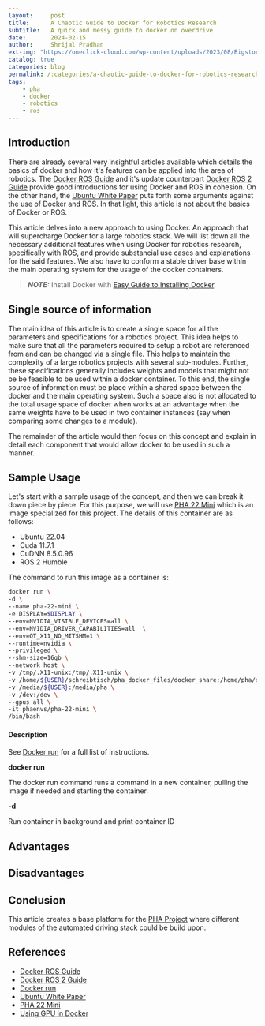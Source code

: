```yaml
---
layout:     post
title:      A Chaotic Guide to Docker for Robotics Research
subtitle:   A quick and messy guide to docker on overdrive
date:       2024-02-15
author:     Shrijal Pradhan
ext-img: "https://oneclick-cloud.com/wp-content/uploads/2023/08/Bigstock_-139961875-Docker-Emblem.-A-Blue-Whale-With-Several-Containers.-e1574090673987-1.jpg"
catalog: true
categories: blog
permalink: /:categories/a-chaotic-guide-to-docker-for-robotics-research/
tags:
    - pha
    - docker
    - robotics
    - ros
---
```


## Introduction

There are already several very insightful articles available which details the basics of docker and how it's features can be applied into the area of robotics. The [Docker ROS Guide][Docker ROS Guide] and it's update counterpart [Docker ROS 2 Guide][Docker ROS 2 Guide] provide good introductions for using Docker and ROS in cohesion. On the other hand, the [Ubuntu White Paper][Ubuntu White Paper] puts forth some arguments against the use of Docker and ROS. In that light, this article is not about the basics of Docker or ROS. 

This article delves into a new approach to using Docker. An approach that will supercharge Docker for a large robotics stack. We will list down all the necessary additional features when using Docker for robotics research, specifically with ROS, and provide substancial use cases and explanations for the said features. We also have to conform a stable driver base within the main operating system for the usage of the docker containers. 

> **_NOTE:_**
> Install Docker with [Easy Guide to Installing Docker].

## Single source of information

The main idea of this article is to create a single space for all the parameters and specifications for a robotics project. This idea helps to make sure that all the parameters required to setup a robot are referenced from and can be changed via a single file. This helps to maintain the complexity of a large robotics projects with several sub-modules. Further, these specifications generally includes weights and models that might not be be feasible to be used within a docker container. To this end, the single source of information must be place within a shared space between the docker and the main operating system. Such a space also is not allocated to the total usage space of docker when works at an advantage when the same weights have to be used in two container instances (say when comparing some changes to a module).

The remainder of the article would then focus on this concept and explain in detail each component that would allow docker to be used in such a manner.

## Sample Usage

Let's start with a sample usage of the concept, and then we can break it down piece by piece. For this purpose, we will use [PHA 22 Mini] which is an image specialized for this project. The details of this container are as follows:
- Ubuntu 22.04
- Cuda 11.7.1
- CuDNN 8.5.0.96
- ROS 2 Humble

The command to run this image as a container is:
```bash
docker run \ 
-d \
--name pha-22-mini \
-e DISPLAY=$DISPLAY \
--env=NVIDIA_VISIBLE_DEVICES=all \
--env=NVIDIA_DRIVER_CAPABILITIES=all  \
--env=QT_X11_NO_MITSHM=1 \
--runtime=nvidia \
--privileged \
--shm-size=16gb \
--network host \
-v /tmp/.X11-unix:/tmp/.X11-unix \
-v /home/${USER}/schreibtisch/pha_docker_files/docker_share:/home/pha/docker_share \
-v /media/${USER}:/media/pha \
-v /dev:/dev \
--gpus all \
-it phaenvs/pha-22-mini \
/bin/bash
```

#### Description

See [Docker run] for a full list of instructions.

**docker run**

The docker run command runs a command in a new container, pulling the image if needed and starting the container.

**-d**

Run container in background and print container ID

## Advantages

## Disadvantages

## Conclusion

This article creates a base platform for the [PHA Project] where different modules of the automated driving stack could be build upon.

## References

- [Docker ROS Guide]
- [Docker ROS 2 Guide]
- [Docker run]
- [Ubuntu White Paper]
- [PHA 22 Mini]
- [Using GPU in Docker]

[Docker ROS Guide]: https://roboticseabass.com/2021/04/21/docker-and-ros/
[Docker ROS 2 Guide]: https://roboticseabass.com/2023/07/09/updated-guide-docker-and-ros2/
[Docker run]: https://docs.docker.com/reference/cli/docker/container/run/
[Ubuntu White Paper]: https://ubuntu.com/engage/dockerandros
[PHA Project]: {{site.url}}/pha-project/
[PHA 22 Mini]: https://hub.docker.com/r/phaenvs/pha-22-mini
[Easy Guide to Installing Docker]: {{site.url}}/blog/easy-guide-to-installing-docker/
[Using GPU in Docker]: https://blog.roboflow.com/use-the-gpu-in-docker/